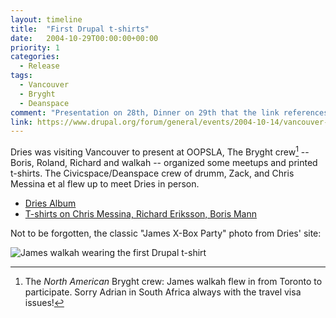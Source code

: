```yaml
---
layout: timeline
title:  "First Drupal t-shirts"
date:   2004-10-29T00:00:00+00:00
priority: 1
categories:
  - Release
tags:
  - Vancouver
  - Bryght
  - Deanspace
comment: "Presentation on 28th, Dinner on 29th that the link references, various Vancouver activities and beer towers as a group of Drupal-ers."
link: https://www.drupal.org/forum/general/events/2004-10-14/vancouver-canada-drupal-dinner-with-dries-buytaert-and-the
---
```

Dries was visiting Vancouver to present at OOPSLA, The Bryght crew[^northamerica] -- Boris, Roland, Richard and walkah -- organized some meetups and printed t-shirts. The Civicspace/Deanspace crew of drumm, Zack, and Chris Messina et al flew up to meet Dries in person.

* [Dries Album](https://dri.es/album/vancouver-2004/)
* [T-shirts on Chris Messina, Richard Eriksson, Boris Mann](https://www.flickr.com/photos/walkah/1121246/)

<!-- more -->

Not to be forgotten, the classic "James X-Box Party" photo from Dries' site:

![James walkah wearing the first Drupal t-shirt](https://dri.es/files/cache/vancouver-2004/xbox-party-james-1440w.jpg)

[^northamerica]: The _North American_ Bryght crew: James walkah flew in from Toronto to participate. Sorry Adrian in South Africa always with the travel visa issues! 
